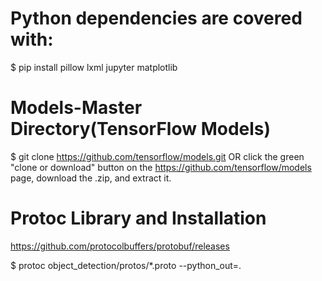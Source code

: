 # Python dependencies are covered with: 

$ pip install pillow lxml jupyter matplotlib


# Models-Master Directory(TensorFlow Models)

$ git clone https://github.com/tensorflow/models.git 
OR click the green "clone or download" button on the https://github.com/tensorflow/models page, 
download the .zip, and extract it.


# Protoc Library and Installation

https://github.com/protocolbuffers/protobuf/releases

$ protoc object_detection/protos/*.proto --python_out=.
